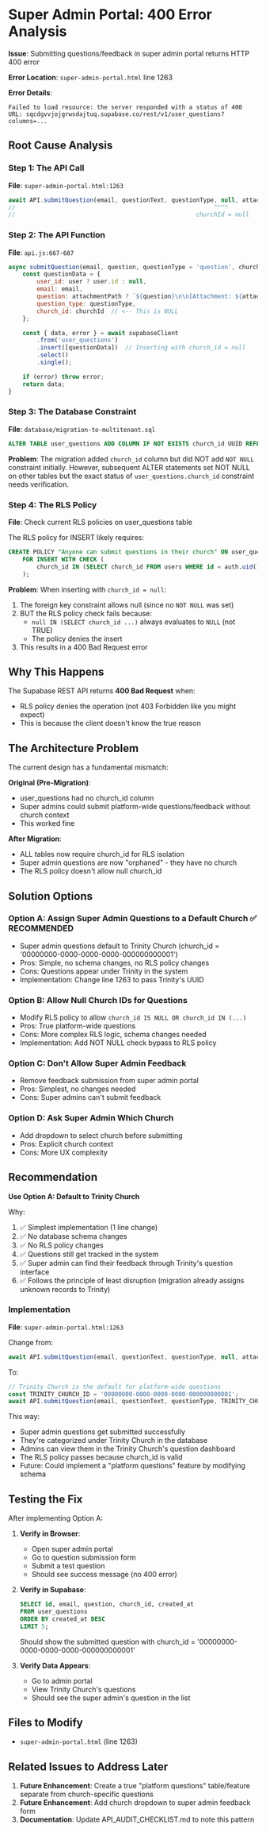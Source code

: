 # Super Admin Portal: 400 Error Analysis

**Issue**: Submitting questions/feedback in super admin portal returns HTTP 400 error

**Error Location**: `super-admin-portal.html` line 1263

**Error Details**:
```
Failed to load resource: the server responded with a status of 400
URL: sqcdgvvjojgrwsdajtuq.supabase.co/rest/v1/user_questions?columns=...
```

## Root Cause Analysis

### Step 1: The API Call
**File**: `super-admin-portal.html:1263`
```javascript
await API.submitQuestion(email, questionText, questionType, null, attachmentPath);
//                                                        ^^^^
//                                                   churchId = null
```

### Step 2: The API Function
**File**: `api.js:667-687`
```javascript
async submitQuestion(email, question, questionType = 'question', churchId, attachmentPath = null) {
    const questionData = {
        user_id: user ? user.id : null,
        email: email,
        question: attachmentPath ? `${question}\n\n[Attachment: ${attachmentPath}]` : question,
        question_type: questionType,
        church_id: churchId  // <-- This is NULL
    };

    const { data, error } = await supabaseClient
        .from('user_questions')
        .insert([questionData])  // Inserting with church_id = null
        .select()
        .single();

    if (error) throw error;
    return data;
}
```

### Step 3: The Database Constraint
**File**: `database/migration-to-multitenant.sql`
```sql
ALTER TABLE user_questions ADD COLUMN IF NOT EXISTS church_id UUID REFERENCES churches(id) ON DELETE CASCADE;
```

**Problem**: The migration added `church_id` column but did NOT add `NOT NULL` constraint initially. However, subsequent ALTER statements set NOT NULL on other tables but the exact status of `user_questions.church_id` constraint needs verification.

### Step 4: The RLS Policy
**File**: Check current RLS policies on user_questions table

The RLS policy for INSERT likely requires:
```sql
CREATE POLICY "Anyone can submit questions in their church" ON user_questions
    FOR INSERT WITH CHECK (
        church_id IN (SELECT church_id FROM users WHERE id = auth.uid())
    );
```

**Problem**: When inserting with `church_id = null`:
1. The foreign key constraint allows null (since no `NOT NULL` was set)
2. BUT the RLS policy check fails because:
   - `null IN (SELECT church_id ...)` always evaluates to `NULL` (not TRUE)
   - The policy denies the insert
3. This results in a 400 Bad Request error

## Why This Happens

The Supabase REST API returns **400 Bad Request** when:
- RLS policy denies the operation (not 403 Forbidden like you might expect)
- This is because the client doesn't know the true reason

## The Architecture Problem

The current design has a fundamental mismatch:

**Original (Pre-Migration)**:
- user_questions had no church_id column
- Super admins could submit platform-wide questions/feedback without church context
- This worked fine

**After Migration**:
- ALL tables now require church_id for RLS isolation
- Super admin questions are now "orphaned" - they have no church
- The RLS policy doesn't allow null church_id

## Solution Options

### Option A: Assign Super Admin Questions to a Default Church ✅ RECOMMENDED
- Super admin questions default to Trinity Church (church_id = '00000000-0000-0000-0000-000000000001')
- Pros: Simple, no schema changes, no RLS policy changes
- Cons: Questions appear under Trinity in the system
- Implementation: Change line 1263 to pass Trinity's UUID

### Option B: Allow Null Church IDs for Questions
- Modify RLS policy to allow `church_id IS NULL OR church_id IN (...)`
- Pros: True platform-wide questions
- Cons: More complex RLS logic, schema changes needed
- Implementation: Add NOT NULL check bypass to RLS policy

### Option C: Don't Allow Super Admin Feedback
- Remove feedback submission from super admin portal
- Pros: Simplest, no changes needed
- Cons: Super admins can't submit feedback

### Option D: Ask Super Admin Which Church
- Add dropdown to select church before submitting
- Pros: Explicit church context
- Cons: More UX complexity

## Recommendation

**Use Option A: Default to Trinity Church**

Why:
1. ✅ Simplest implementation (1 line change)
2. ✅ No database schema changes
3. ✅ No RLS policy changes
4. ✅ Questions still get tracked in the system
5. ✅ Super admin can find their feedback through Trinity's question interface
6. ✅ Follows the principle of least disruption (migration already assigns unknown records to Trinity)

### Implementation

**File**: `super-admin-portal.html:1263`

Change from:
```javascript
await API.submitQuestion(email, questionText, questionType, null, attachmentPath);
```

To:
```javascript
// Trinity Church is the default for platform-wide questions
const TRINITY_CHURCH_ID = '00000000-0000-0000-0000-000000000001';
await API.submitQuestion(email, questionText, questionType, TRINITY_CHURCH_ID, attachmentPath);
```

This way:
- Super admin questions get submitted successfully
- They're categorized under Trinity Church in the database
- Admins can view them in the Trinity Church's question dashboard
- The RLS policy passes because church_id is valid
- Future: Could implement a "platform questions" feature by modifying schema

## Testing the Fix

After implementing Option A:

1. **Verify in Browser**:
   - Open super admin portal
   - Go to question submission form
   - Submit a test question
   - Should see success message (no 400 error)

2. **Verify in Supabase**:
   ```sql
   SELECT id, email, question, church_id, created_at
   FROM user_questions
   ORDER BY created_at DESC
   LIMIT 5;
   ```
   Should show the submitted question with church_id = '00000000-0000-0000-0000-000000000001'

3. **Verify Data Appears**:
   - Go to admin portal
   - View Trinity Church's questions
   - Should see the super admin's question in the list

## Files to Modify

- `super-admin-portal.html` (line 1263)

## Related Issues to Address Later

1. **Future Enhancement**: Create a true "platform questions" table/feature separate from church-specific questions
2. **Future Enhancement**: Add church dropdown to super admin feedback form
3. **Documentation**: Update API_AUDIT_CHECKLIST.md to note this pattern
